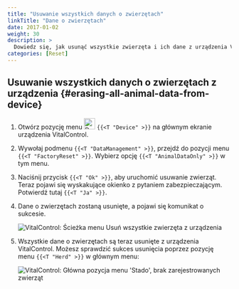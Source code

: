 ```yaml
---
title: "Usuwanie wszystkich danych o zwierzętach"
linkTitle: "Dane o zwierzętach"
date: 2017-01-02
weight: 30
description: >
  Dowiedz się, jak usunąć wszystkie zwierzęta i ich dane z urządzenia VitalControl.
categories: [Reset]
---
```

## Usuwanie wszystkich danych o zwierzętach z urządzenia {#erasing-all-animal-data-from-device}

1. Otwórz pozycję menu <img src="/icons/device.svg" width="25" align="bottom" alt="Device" /> `{{<T "Device" >}}` na głównym ekranie urządzenia VitalControl.

1. Wywołaj podmenu `{{<T "DataManagement" >}}`, przejdź do pozycji menu `{{<T "FactoryReset" >}}`. Wybierz opcję `{{<T "AnimalDataOnly" >}}` w tym menu.

1. Naciśnij przycisk `{{<T "Ok" >}}`, aby uruchomić usuwanie zwierząt. Teraz pojawi się wyskakujące okienko z pytaniem zabezpieczającym. Potwierdź tutaj `{{<T "Ja" >}}`.

1. Dane o zwierzętach zostaną usunięte, a pojawi się komunikat o sukcesie.

   ![VitalControl: Ścieżka menu Usuń wszystkie zwierzęta z urządzenia](../images/eraseanimals.png "Usuń wszystkie zwierzęta")

1. Wszystkie dane o zwierzętach są teraz usunięte z urządzenia VitalControl. Możesz sprawdzić sukces usunięcia poprzez pozycję menu `{{<T "Herd" >}}` w głównym menu:

   ![VitalControl: Główna pozycja menu 'Stado', brak zarejestrowanych zwierząt](../images/no-animals.png "Brak zarejestrowanych zwierząt")
